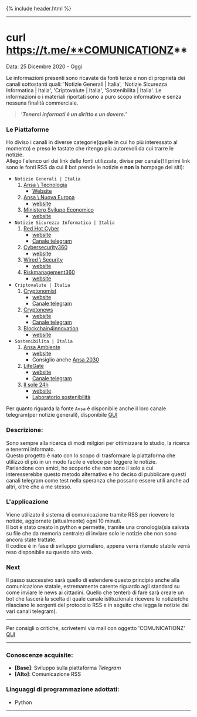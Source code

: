 {% include header.html %}

---

# curl https://t.me/**COMUNICATIONZ**
Data: 25 Dicembre 2020 - Oggi <br>

Le informazioni presenti sono ricavate da fonti terze e non di proprietà dei canali sottostanti quali: 'Notizie Generali \| Italia', 'Notizie Sicurezza Informatica \| Italia', 'Criptovalute \| Italia', 'Sostenibilita \| Italia'. Le informazioni o i materiali riportati sono a puro scopo informativo e senza nessuna finalità commerciale.

> **_'Tenersi informati è un diritto e un dovere.'_**

### **Le Piattaforme**
Ho diviso i canali in diverse categorie(quelle in cui ho più interessato al momento) e preso le tastate che ritengo più autorevoli da cui trarre le notizie.<br>
Allego l'elenco url dei link delle fonti utilizzate, divise per canale(! I primi link sono le fonti RSS da cui il bot prende le notizie e **non** la hompage dei siti):
- `Notizie Generali | Italia`
  1. [Ansa \ Tecnologia](https://www.ansa.it/sito/notizie/tecnologia/tecnologia_rss.xml)
     - [Website](https://www.ansa.it/sito/notizie/tecnologia/tecnologia.shtml)
  2. [Ansa \ Nuova Europa](https://wwwhz4.ansa.it/nuova_europa/en/rss.xml)
     - [website](https://www.ansa.it/nuova_europa/it/)
  3. [Ministero Svilupo Economico](https://www.mise.gov.it/index.php/it/per-i-media/notizie?format=feed&type=rss)
     - [website](https://www.mise.gov.it/index.php/it)
- `Notizie Sicurezza Informatica | Italia`
  1. [Red Hot Cyber](https://www.redhotcyber.com/blog-feed.xml)
     - [website](https://www.redhotcyber.com/)
     - [Canale telegram](https://t.me/redhotcyber)
  2. [Cybersecurity360](https://www.cybersecurity360.it/feed/)
     - [website](https://www.cybersecurity360.it/)
  3. [Wired \ Security](https://www.wired.com/feed/category/security/latest/rss)
     - [website](https://www.wired.com/category/security/)
  4. [Riskmanagement360](https://www.riskmanagement360.it/feed/)
     - [website](https://www.riskmanagement360.it/)
- `Criptovalute | Italia`
  1. [Cryptonomist](https://cryptonomist.ch/feed/)
     - [website](https://cryptonomist.ch)
     - [Canale telegram](https://t.me/thecryptonomist_ch)
  2. [Cryptonews](https://it.cryptonews.com/news/feed/)
     - [website](https://it.cryptonews.com)
     - [Canale telegram](https://t.me/ItaliaCryptonews)
  3. [Blockchain4innovation](https://www.blockchain4innovation.it/feed/)
     - [website](https://www.blockchain4innovation.it)
- `Sostenibilita | Italia`
  1. [Ansa Ambiente](https://www.ansa.it/canale_ambiente/notizie/ambiente_rss.xml)
     - [website](https://www.ansa.it/canale_ambiente/)
     - Consiglio anche [Ansa 2030](https://www.ansa.it/ansa2030/)
  2. [LifeGate](http://www.lifegate.it/persone/news/feed)
     - [website](http://www.lifegate.it)
     - [Canale telegram](https://t.me/lifegate)
  3. [Il sole 24h](https://www.ilsole24ore.com/rss/sostenibilita--green-economy.xml)
     - [website](https://www.ilsole24ore.com/)
     - [Laboratorio sostenibilità](https://lab24.ilsole24ore.com/sostenibilita-ambientale-2020/)

Per quanto riguarda la fonte `Ansa` è disponibile anche il loro canale telegram(per notizie generali), disponibile [QUI](https://t.me/notizieansa)

<!--
| `Notizie Generali | Italia` | `Notizie Sicurezza Informatica | Italia` |
|----------|---------|
| ![Linkedin](./images/linkedin_black.svg){: width="200" } | ![Twitter](./images/twitter.svg){: width="200" }  |

| `Criptovalute | Italia` | `Sostenibilita | Italia` |
|-----------|-------|
| ![Email](./images/email.svg){: width="200" } | ![Instagram](./images/instagram.svg){: width="200" } |

-->
### **Descrizione:**
Sono sempre alla ricerca di modi milgiori per ottimizzare lo studio, la ricerca e tenermi informato. <br>
Questo progetto è nato con lo scopo di trasformare la piattaforma che utilizzo di più in un modo facile e veloce per leggere le notizie. <br>
Parlandone con amici, ho scoperto che non sono il solo a cui interesserebbe questo metodo alternativo e ho deciso di pubblicare questi canali telegram come test nella speranza che possano essere utili anche ad altri, oltre che a me stesso.

### **L'applicazione**
Viene utilizato il sistema di comunicazione tramite RSS per ricevere le notizie, aggiornate (attualmente) ogni 10 minuti. <br>
Il bot è stato creato in python e permette, tramite una cronologia(sia salvata su file che da memoria centrale) di inviare solo le notizie che non sono ancora state trattate. <br>
Il codice è in fase di sviluppo giornaliero, appena verrà ritenuto stabile verrà reso disponibile su questo sito web.

### **Next**
Il passo successivo sarà quello di estendere questo principio anche alla comunicazione statale, estremamente carente riguardo agli standard su come inviare le news ai cittadini.
Quello che tenterò di fare sarà creare un bot che lascerà la scelta di quale canale istituzionale ricevere le notizie(che rilasciano le sorgenti del protocollo RSS e in seguito che legga le notizie dai vari canali telegram).

---

Per consigli o critiche, scrivetemi via mail con oggetto 'COMUNICATIONZ' [QUI](mailto:alessandro.dellatorre@protonmail.com?subject=COMUNICATIONZ)

---

### **Conoscenze acquisite:**
- **[Base]**: Sviluppo sulla piattaforma _Telegram_
- **[Alto]**: Comunicazione RSS

### **Linguaggi di programmazione adottati:**
  - Python

---
